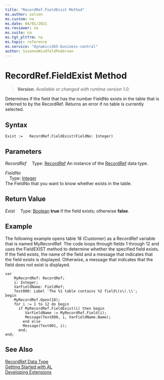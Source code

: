 ```yaml
---
title: "RecordRef.FieldExist Method"
ms.author: solsen
ms.custom: na
ms.date: 04/01/2021
ms.reviewer: na
ms.suite: na
ms.tgt_pltfrm: na
ms.topic: reference
ms.service: "dynamics365-business-central"
author: SusanneWindfeldPedersen
---
```

[//]: # (START>DO_NOT_EDIT)
[//]: # (IMPORTANT:Do not edit any of the content between here and the END>DO_NOT_EDIT.)
[//]: # (Any modifications should be made in the .xml files in the ModernDev repo.)
# RecordRef.FieldExist Method
> **Version**: _Available or changed with runtime version 1.0._

Determines if the field that has the number FieldNo exists in the table that is referred to by the RecordRef. Returns an error if no table is currently selected.


## Syntax
```
Exist :=   RecordRef.FieldExist(FieldNo: Integer)
```
## Parameters
*RecordRef*
&emsp;Type: [RecordRef](recordref-data-type.md)
An instance of the [RecordRef](recordref-data-type.md) data type.

*FieldNo*  
&emsp;Type: [Integer](../integer/integer-data-type.md)  
The FieldNo that you want to know whether exists in the table.  


## Return Value
*Exist*
&emsp;Type: [Boolean](../boolean/boolean-data-type.md)
**true** if the field exists; otherwise **false**.


[//]: # (IMPORTANT: END>DO_NOT_EDIT)

## Example  
 The following example opens table 18 \(Customer\) as a RecordRef variable that is named MyRecordRef. The code loops through fields 1 through 12 and uses the FieldEXIST method to determine whether the specified field exists. If the field exists, the name of the field and a message that indicates that the field exists is displayed. Otherwise, a message that indicates that the field does not exist is displayed. 
  
```al
var
    MyRecordRef: RecordRef;
    i: Integer;
    VarFieldName: FieldRef;
    Text000: Label 'The %1 table contains %2 field\(s\).\\';
begin  
    MyRecordRef.Open(18);  
    for i := 1 to 12 do begin  
      if MyRecordRef.FieldExist(i) then begin  
         VarFieldName := MyRecordRef.Field(i);  
         Message(Text000, i, VarFieldName.Name);  
        end else  
        Message(Text001, i);  
      end;  
end;
```  
  

## See Also
[RecordRef Data Type](recordref-data-type.md)  
[Getting Started with AL](../../devenv-get-started.md)  
[Developing Extensions](../../devenv-dev-overview.md)